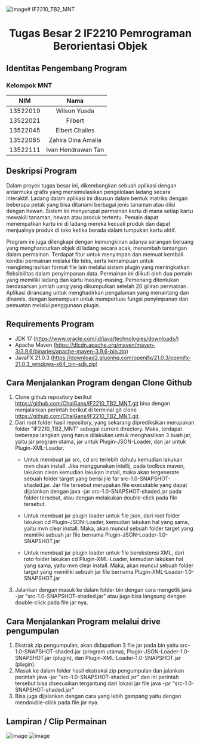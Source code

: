 ![image](https://github.com/user-attachments/assets/14613e84-9554-4324-a6c4-7cd86f3364de)# IF2210_TB2_MNT

<h1 align="center"> Tugas Besar 2 IF2210 Pemrograman Berorientasi Objek</h1>

## Identitas Pengembang Program

### **Kelompok MNT**

|   NIM    |            Nama            |
| :------: | :------------------------: |
| 13522019 |        Wilson Yusda        |
| 13522021 |          Filbert           |
| 13522045 |        Elbert Chailes      |
| 13522085 |      Zahira Dina Amalia    |
| 13522111 |     Ivan Hendrawan Tan     |

## Deskripsi Program

Dalam proyek tugas besar ini, dikembangkan sebuah aplikasi dengan antarmuka grafis yang mensimulasikan pengelolaan ladang secara interaktif. Ladang dalam aplikasi ini disusun dalam bentuk matriks dengan beberapa petak yang bisa ditanami berbagai jenis tanaman atau diisi dengan hewan. Sistem ini menyerupai permainan kartu di mana setiap kartu mewakili tanaman, hewan atau produk tertentu. Pemain dapat menempatkan kartu ini di ladang mereka kecuali produk dan dapat menjualnya produk di toko ketika berada dalam tumpukan kartu aktif.

Program ini juga dilengkapi dengan kemungkinan adanya serangan beruang yang menghancurkan objek di ladang secara acak, menambah tantangan dalam permainan. Terdapat fitur untuk menyimpan dan memuat kembali kondisi permainan melalui file teks, serta kemampuan untuk mengintegrasikan format file lain melalui sistem plugin yang meningkatkan fleksibilitas dalam penyimpanan data. Permainan ini diikuti oleh dua pemain yang memiliki ladang dan kartu masing-masing. Pemenang ditentukan berdasarkan jumlah uang yang dikumpulkan setelah 20 giliran permainan. Aplikasi dirancang untuk menghadirkan pengalaman yang menantang dan dinamis, dengan kemampuan untuk memperluas fungsi penyimpanan dan pemuatan melalui penggunaan plugin.

## Requirements Program

- JDK 17 (https://www.oracle.com/id/java/technologies/downloads/)
- Apache Maven (https://dlcdn.apache.org/maven/maven-3/3.9.6/binaries/apache-maven-3.9.6-bin.zip)
- JavaFX 21.0.3 (https://download2.gluonhq.com/openjfx/21.0.3/openjfx-21.0.3_windows-x64_bin-sdk.zip)

## Cara Menjalankan Program dengan Clone Github

1. Clone github repository berikut https://github.com/ChaiGans/IF2210_TB2_MNT.git bisa dengan menjalankan perintah berikut di terminal git clone https://github.com/ChaiGans/IF2210_TB2_MNT.git.
2. Dari root folder hasil repository, yang sekarang diprediksikan merupakan folder "IF2210_TB2_MNT" sebagai current directory. Maka, terdapat beberapa langkah yang harus dilakukan untuk menghasilkan 3 buah jar, yaitu jar program utama, jar untuk Plugin-JSON-Loader, dan jar untuk Plugin-XML-Loader.
    -  Untuk membuat jar src, cd src terlebih dahulu kemudian lakukan mvn clean install. Jika menggunakan intellij, pada toolbox maven, lakukan clean kemudian lakukan install, maka akan tergenerate sebuah folder target yang berisi jile far src-1.0-SNAPSHOT-shaded.jar. Jar file tersebut merupakan file executable yang dapat dijalankan dengan java -jar  src-1.0-SNAPSHOT-shaded.jar pada folder tersebut, atau dengan melakukan double-click pada file tersebut.

    - Untuk membuat jar plugin loader untuk file json, dari root folder lakukan cd Plugin-JSON-Loader, kemudian lakukan hal yang sama, yaitu mvn clear install. Maka, akan muncul sebuah folder target yang memiliki sebuah jar file bernama Plugin-JSON-Loader-1.0-SNAPSHOT.jar

    - Untuk membuat jar plugin loader untuk file berekstensi XML, dari roto folder lakukan cd Plugin-XML-Loader, kemudian lakukan hal yang sama, yaitu mvn clear install. Maka, akan muncul sebuah folder target yang memiliki sebuah jar file bernama Plugin-XML-Loader-1.0-SNAPSHOT.jar
3. Jalankan dengan masuk ke dalam folder bin dengan cara mengetik java -jar "src-1.0-SNAPSHOT-shaded.jar" atau juga bisa langsung dengan double-click pada file jar nya.

## Cara Menjalankan Program melalui drive pengumpulan

1. Ekstrak zip pengumpulan, akan didapatkan 3 file jar pada bin yaitu src-1.0-SNAPSHOT-shaded.jar (program utama), Plugin-JSON-Loader-1.0-SNAPSHOT.jar (plugin), dan Plugin-XML-Loader-1.0-SNAPSHOT.jar (plugin).
2. Masuk ke dalam folder hasil ekstraksi zip pengumpulan dan jalankan perintah java -jar "src-1.0-SNAPSHOT-shaded.jar" dan ini perintah tersebut bisa disesuaikan tergantung dari lokasi jar file java -jar "src-1.0-SNAPSHOT-shaded.jar"
3. Bisa juga dijalankan dengan cara yang lebih gampang yaitu dengan mendouble-click pada file jar nya.

## Lampiran / Clip Permainan
![image](https://github.com/user-attachments/assets/12e1fd07-04ad-4361-8045-23689557959d)
![image](https://github.com/user-attachments/assets/394004c0-866c-414d-ad1f-1d1be4aed630)

